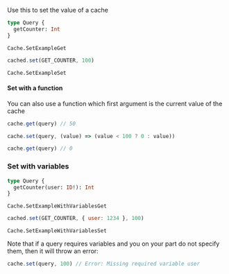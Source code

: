 Use this to set the value of a cache

```graphql
type Query {
  getCounter: Int
}
```

```snapshot
Cache.SetExampleGet
```

```javascript
cached.set(GET_COUNTER, 100)
```

```snapshot
Cache.SetExampleSet
```

#### Set with a function

You can also use a function which first argument is the current value of the cache

```javascript
cache.get(query) // 50

cache.set(query, (value) => (value < 100 ? 0 : value))

cache.get(query) // 0
```

### Set with variables

```graphql
type Query {
  getCounter(user: ID!): Int
}
```

```snapshot
Cache.SetExampleWithVariablesGet
```

```javascript
cached.set(GET_COUNTER, { user: 1234 }, 100)
```

```snapshot
Cache.SetExampleWithVariablesSet
```

Note that if a query requires variables and you on your part do not specify them, then it will throw an error:

```javascript
cache.set(query, 100) // Error: Missing required variable user
```
